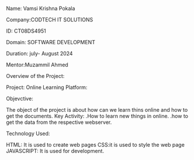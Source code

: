 
Name: Vamsi Krishna Pokala

Company:CODTECH IT SOLUTIONS

ID: CT08DS4951

Domain: SOFTWARE DEVELOPMENT

Duration: july- August 2024

Mentor:Muzammil Ahmed

Overview of the Project:

Project: Online Learning Platform:

Objevctive:

The object of the project is about how can we learn thins online and how to get the documents.
Key Activity:
.How to learn new things in online.
.how to get the data from the respective webserver.

Technology Used: 

HTML: It is used to create web pages
CSS:it is used to style the web page
JAVASCRIPT: It is used for development. 
